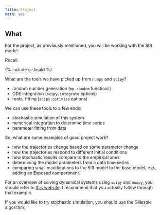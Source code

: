 ```yaml
---
title: Project
math: yes
---
```


## What

For the project, as previously mentioned, you will be working with the SIR model.

Recall:

{% include sir.liquid %}

What are the tools we have picked up from `numpy` and `scipy`?

 - random number generation (`np.random` functions)
 - ODE integration (`scipy.integrate` options)
 - roots, fitting (`scipy.optimize` options)

We can use these tools to a few ends:

 - stochastic simulation of this system
 - numerical integration to determine time series
 - parameter fitting from data

So, what are some examples of good project work?

 - how the trajectories change based on some parameter change
 - how the trajectories respond to different initial conditions
 - how stochastic results compare to the empirical ones
 - determining the model parameters from a data time series
 - comparing small modifications to the SIR model to the base model,
 *e.g.*, adding an **E**xposed compartment.

For an overview of solving dynamical systems using `scipy` and `numpy`, you should
refer to [this website](http://www.gribblelab.org/compneuro2012/2_Modelling_Dynamical_Systems.html).
I recommend that you actually follow through that example.

If you would like to try stochastic simulation, you should use the Gillespie
algorithm.
